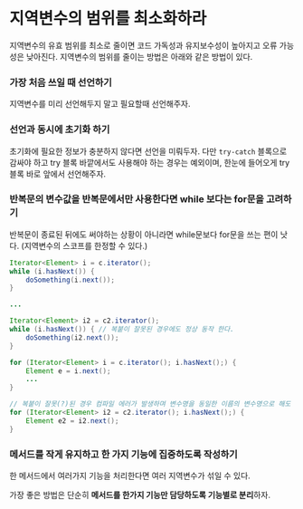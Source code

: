 # 지역변수의 범위를 최소화하라

지역변수의 유효 범위를 최소로 줄이면 코드 가독성과 유지보수성이 높아지고 오류 가능성은 낮아진다. 지역변수의 범위를 줄이는 방법은 아래와 같은 방법이 있다.



### 가장 처음 쓰일 때 선언하기

지역변수를 미리 선언해두지 말고 필요할때 선언해주자.

### 선언과 동시에 초기화 하기

초기화에 필요한 정보가 충분하지 않다면 선언을 미뤄두자. 다만 `try-catch` 블록으로 감싸야 하고 try 블록 바깥에서도 사용해야 하는 경우는 예외이며, 한눈에 들어오게 try 블록 바로 앞에서 선언해주자.

### 반복문의 변수값을 반복문에서만 사용한다면 while 보다는 for문을 고려하기

반복문이 종료된 뒤에도 써야하는 상황이 아니라면 while문보다 for문을 쓰는 편이 낫다. (지역변수의 스코프를 한정할 수 있다.)

```java
Iterator<Element> i = c.iterator();
while (i.hasNext()) {
	doSomething(i.next());
}

...

Iterator<Element> i2 = c2.iterator();
while (i.hasNext()) { // 복붙이 잘못된 경우에도 정상 동작 한다.
	doSomething(i2.next());
}

```



```java
for (Iterator<Element> i = c.iterator(); i.hasNext();) {
	Element e = i.next();
	...
}

// 복붙이 잘못(?)된 경우 컴파일 에러가 발생하며 변수명을 동일한 이름의 변수명으로 해도 된다.
for (Iterator<Element> i2 = c2.iterator(); i.hasNext();) { 
	Element e2 = i2.next();
}
```



### 메서드를 작게 유지하고 한 가지 기능에 집중하도록 작성하기

한 메서드에서 여러가지 기능을 처리한다면 여러 지역변수가 섞일 수 있다.

가장 좋은 방법은 단순히 **메서드를 한가지 기능만 담당하도록 기능별로 분리**하자.